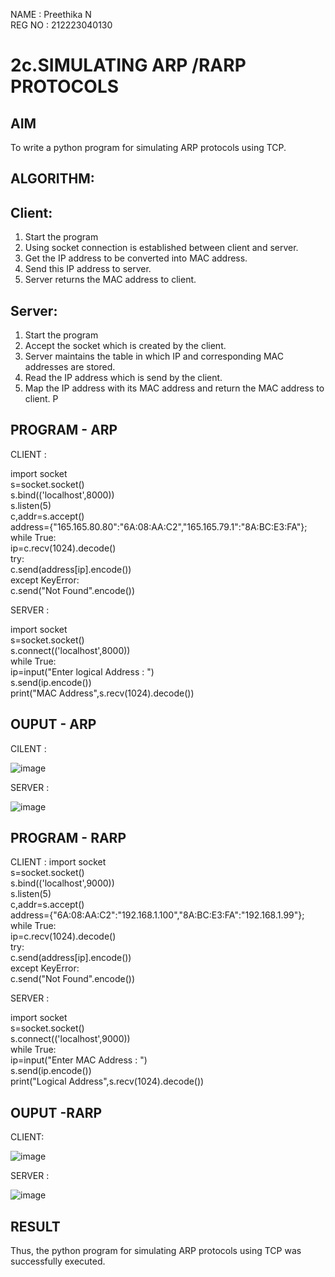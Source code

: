 NAME : Preethika N   
REG NO : 212223040130

# 2c.SIMULATING ARP /RARP PROTOCOLS
## AIM
To write a python program for simulating ARP protocols using TCP.
## ALGORITHM:
## Client:
1. Start the program
2. Using socket connection is established between client and server.
3. Get the IP address to be converted into MAC address.
4. Send this IP address to server.
5. Server returns the MAC address to client.
## Server:
1. Start the program
2. Accept the socket which is created by the client.
3. Server maintains the table in which IP and corresponding MAC addresses are
stored.
4. Read the IP address which is send by the client.
5. Map the IP address with its MAC address and return the MAC address to client.
P
## PROGRAM - ARP

CLIENT :

import socket     
s=socket.socket()        
s.bind(('localhost',8000))                 
s.listen(5)                
c,addr=s.accept()                                                     
address={"165.165.80.80":"6A:08:AA:C2","165.165.79.1":"8A:BC:E3:FA"};                      
while True:                             
            ip=c.recv(1024).decode()           
            try:                             
                c.send(address[ip].encode())               
            except KeyError:                      
                c.send("Not Found".encode())                     

SERVER :

import socket             
s=socket.socket()                      
s.connect(('localhost',8000))                      
while True:                                 
    ip=input("Enter logical Address : ")                      
    s.send(ip.encode())                          
    print("MAC Address",s.recv(1024).decode())  
    
## OUPUT - ARP    

CILENT : 

![image](https://github.com/user-attachments/assets/561f87e3-e02a-473c-91df-afd630655338)

SERVER :

![image](https://github.com/user-attachments/assets/5d48c42c-b890-4750-b67b-77b7493efd3f)

## PROGRAM - RARP

CLIENT :
import socket        
s=socket.socket()            
s.bind(('localhost',9000))               
s.listen(5)             
c,addr=s.accept()                                                    
address={"6A:08:AA:C2":"192.168.1.100","8A:BC:E3:FA":"192.168.1.99"};             
while True:                               
            ip=c.recv(1024).decode()             
            try:                           
                c.send(address[ip].encode())                     
            except KeyError:                 
                c.send("Not Found".encode())                   

SERVER :

import socket              
s=socket.socket()                   
s.connect(('localhost',9000))                    
while True:                                
    ip=input("Enter MAC Address : ")                 
    s.send(ip.encode())                            
    print("Logical Address",s.recv(1024).decode())                

## OUPUT -RARP

CLIENT:

![image](https://github.com/user-attachments/assets/45c133bc-3762-4208-9429-c1ec840a89b2)

SERVER :

![image](https://github.com/user-attachments/assets/a589835e-a333-4d17-8c76-01ac9478a14e)

## RESULT
Thus, the python program for simulating ARP protocols using TCP was successfully 
executed.
